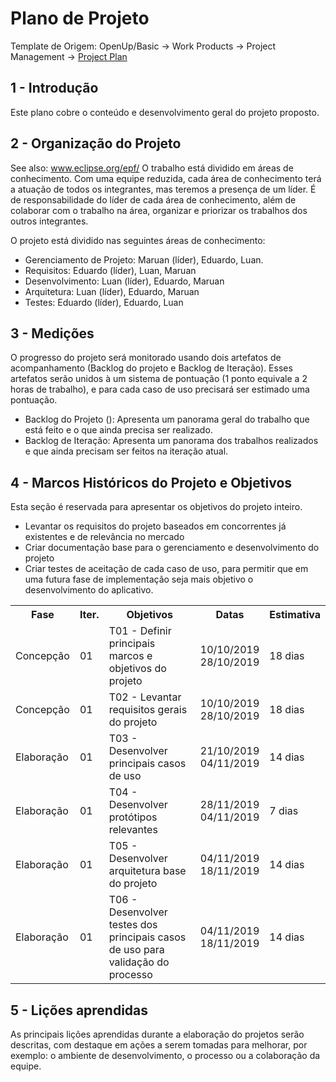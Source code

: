 # Plano de Projeto

Template de Origem: OpenUp/Basic -> Work Products -> Project Management -> [Project Plan](http://ndpsoftware.com/OpenUpBasic/openup_basic/guidances/templates/resources/project_plan.dot)

## 1 - Introdução
Este plano cobre o conteúdo e desenvolvimento geral do projeto proposto.

## 2 - Organização do Projeto
See also: www.eclipse.org/epf/
O trabalho está dividido em áreas de conhecimento. Com uma equipe reduzida, cada área de conhecimento terá a atuação de todos os integrantes, mas teremos a presença de um líder. É de responsabilidade do líder de cada área de conhecimento, além de colaborar com o trabalho na área, organizar e priorizar os trabalhos dos outros integrantes.

O projeto está dividido nas seguintes áreas de conhecimento:

* Gerenciamento de Projeto: Maruan (líder), Eduardo, Luan.
* Requisitos: Eduardo (líder), Luan, Maruan
* Desenvolvimento: Luan (líder), Eduardo, Maruan
* Arquitetura: Luan (líder), Eduardo, Maruan
* Testes: Eduardo (líder), Eduardo, Luan


## 3 - Medições

O progresso do projeto será monitorado usando dois artefatos de acompanhamento (Backlog do projeto e Backlog de Iteração). Esses artefatos serão unidos à um sistema de pontuação (1 ponto equivale a 2 horas de trabalho), e para cada caso de uso precisará ser estimado uma pontuação.

* Backlog do Projeto (): Apresenta um panorama geral do trabalho que está feito e o que ainda precisa ser realizado.
* Backlog de Iteração: Apresenta um panorama dos trabalhos realizados e que ainda precisam ser feitos na iteração atual.

## 4 - Marcos Históricos do Projeto e Objetivos

Esta seção é reservada para apresentar os objetivos do projeto inteiro.

* Levantar os requisitos do projeto baseados em concorrentes já existentes e de relevância no mercado 
* Criar documentação base para o gerenciamento e desenvolvimento do projeto
* Criar testes de aceitação de cada caso de uso, para permitir que em uma futura fase de implementação seja mais objetivo o desenvolvimento do aplicativo.

<table>
    <tr>
        <th>Fase</th>
        <th>Iter.</th>
        <th>Objetivos</th>
        <th>Datas</th>
        <th>Estimativa</th>
    </tr>
    <tr>
        <td>Concepção</td>
        <td>01</td>
        <td>T01 - Definir principais marcos e objetivos do projeto</td>
        <td>10/10/2019</br>28/10/2019</td>
        <td>18 dias</td>
    </tr>
    <tr>
        <td>Concepção</td>
        <td>01</td>
        <td>T02 - Levantar requisitos gerais do projeto</td>
        <td>10/10/2019</br>28/10/2019</td>
        <td>18 dias</td>
    </tr>
    <tr>
        <td>Elaboração</td>
        <td>01</td>
        <td>T03 - Desenvolver principais casos de uso</td>
        <td>21/10/2019</br>04/11/2019</td>
        <td>14 dias</td>
    </tr>
    <tr>
        <td>Elaboração</td>
        <td>01</td>
        <td>T04 - Desenvolver protótipos relevantes</td>
        <td>28/11/2019</br>04/11/2019</td>
        <td>7 dias</td>
    </tr>
    <tr>
        <td>Elaboração</td>
        <td>01</td>
        <td>T05 - Desenvolver arquitetura base do projeto</td>
        <td>04/11/2019</br>18/11/2019</td>
        <td>14 dias</td>
    </tr>
    <tr>
        <td>Elaboração</td>
        <td>01</td>
        <td>T06 - Desenvolver testes dos principais casos de uso para validação do processo</td>
        <td>04/11/2019</br>18/11/2019</td>
        <td>14 dias</td>
    </tr>
</table>


## 5 - Lições aprendidas

As principais lições aprendidas durante a elaboração do projetos serão descritas, com destaque em ações a serem tomadas para melhorar, por exemplo: o ambiente de desenvolvimento, o processo ou a colaboração da equipe.
